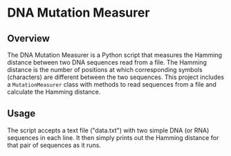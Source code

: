 # DNA Mutation Measurer

## Overview

The DNA Mutation Measurer is a Python script that measures the Hamming distance between two DNA sequences read from a file. 
The Hamming distance is the number of positions at which corresponding symbols (characters) are different between the two sequences. 
This project includes a `MutationMeasurer` class with methods to read sequences from a file and calculate the Hamming distance.

## Usage

The script accepts a text file ("data.txt") with two simple DNA (or RNA) sequences in each line.
It then simply prints out the Hamming distance for that pair of sequences as it runs.

